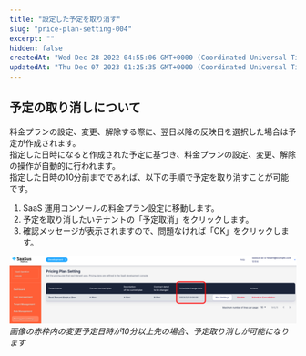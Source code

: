 ```yaml
---
title: "設定した予定を取り消す"
slug: "price-plan-setting-004"
excerpt: ""
hidden: false
createdAt: "Wed Dec 28 2022 04:55:06 GMT+0000 (Coordinated Universal Time)"
updatedAt: "Thu Dec 07 2023 01:25:35 GMT+0000 (Coordinated Universal Time)"
---
```

## 予定の取り消しについて

料金プランの設定、変更、解除する際に、翌日以降の反映日を選択した場合は予定が作成されます。  
指定した日時になると作成された予定に基づき、料金プランの設定、変更、解除の操作が自動的に行われます。  
指定した日時の10分前までであれば、以下の手順で予定を取り消すことが可能です。

1. SaaS 運用コンソールの料金プラン設定に移動します。
2. 予定を取り消したいテナントの「予定取消」をクリックします。
3. 確認メッセージが表示されますので、問題なければ「OK」をクリックします。

![](/ja/img/saas-operation-console/price-plan/price-plan-setting-004/plan-setting.png)
*画像の赤枠内の変更予定日時が10分以上先の場合、予定取り消しが可能になります*

